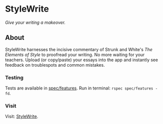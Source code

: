 # StyleWrite

_Give your writing a makeover._


## About

StyleWrite harnesses the incisive commentary of Strunk and White's _The Elements of Style_ to proofread your writing. No more waiting for your teachers. Upload (or copy/paste) your essays into the app and instantly see feedback on troublespots and common mistakes.


### Testing

Tests are available in [spec/features](https://github.com/castrodd/write/tree/master/spec/features). Run in terminal: `rspec spec/features -fd`.


### Visit 

Visit: [StyleWrite](https://stylewrite.herokuapp.com/).
